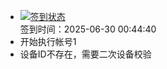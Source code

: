 - [![签到状态](https://github.com/womade/Cloud189-Actions/actions/workflows/main.yml/badge.svg?branch=main)](https://github.com/womade/Cloud189-Actions/actions/workflows/main.yml) <br> 签到时间：2025-06-30 00:44:40
- 开始执行帐号1
- 设备ID不存在，需要二次设备校验
